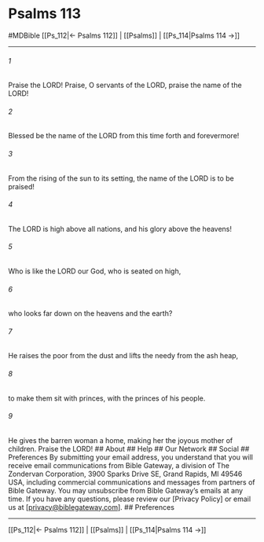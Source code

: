 # Psalms 113
#MDBible
[[Ps_112|← Psalms 112]] | [[Psalms]] | [[Ps_114|Psalms 114 →]]

***


###### 1 
Praise the LORD! Praise, O servants of the LORD, praise the name of the LORD! 

###### 2 
Blessed be the name of the LORD from this time forth and forevermore! 

###### 3 
From the rising of the sun to its setting, the name of the LORD is to be praised! 

###### 4 
The LORD is high above all nations, and his glory above the heavens! 

###### 5 
Who is like the LORD our God, who is seated on high, 

###### 6 
who looks far down on the heavens and the earth? 

###### 7 
He raises the poor from the dust and lifts the needy from the ash heap, 

###### 8 
to make them sit with princes, with the princes of his people. 

###### 9 
He gives the barren woman a home, making her the joyous mother of children. Praise the LORD! ## About ## Help ## Our Network ## Social ## Preferences By submitting your email address, you understand that you will receive email communications from Bible Gateway, a division of The Zondervan Corporation, 3900 Sparks Drive SE, Grand Rapids, MI 49546 USA, including commercial communications and messages from partners of Bible Gateway. You may unsubscribe from Bible Gateway&rsquo;s emails at any time. If you have any questions, please review our [Privacy Policy] or email us at [privacy@biblegateway.com]. ## Preferences

***

[[Ps_112|← Psalms 112]] | [[Psalms]] | [[Ps_114|Psalms 114 →]]
